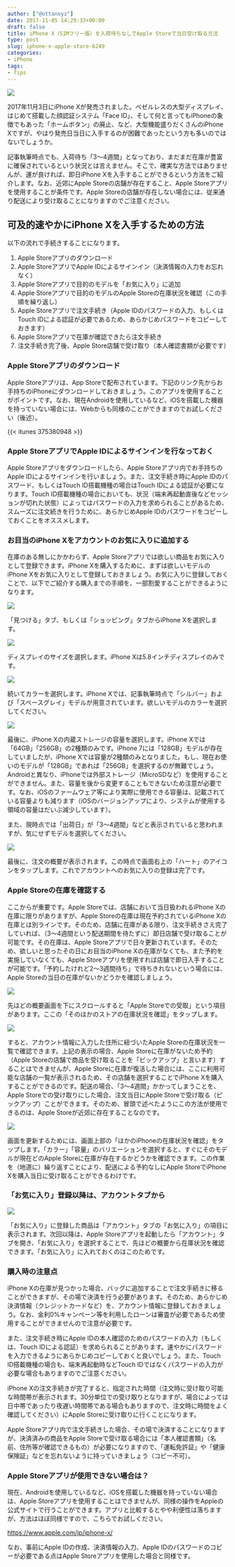 ```yaml
---
author: ["@ottanxyz"]
date: 2017-11-05 14:29:33+00:00
draft: false
title: iPhone X（SIMフリー版）を入荷待ちなしでApple Storeで当日受け取る方法
type: post
slug: iphone-x-apple-store-6249
categories:
- iPhone
tags:
- Tips
---
```


![](/uploads/2017/11/171105-59ff153893d3a.jpg)

2017年11月3日にiPhone Xが発売されました。ベゼルレスの大型ディスプレイ、はじめて搭載した顔認証システム「Face ID」、そして何と言ってもiPhoneの象徴でもあった「ホームボタン」の廃止、など、大型機能盛りだくさんのiPhone Xですが、やはり発売日当日に入手するのが困難であったという方も多いのではないでしょうか。

記事執筆時点でも、入荷待ち「3〜4週間」となっており、まだまだ在庫が豊富に確保されているという状況とは言えません。そこで、確実な方法ではありませんが、運が良ければ、即日iPhone Xを入手することができるという方法をご紹介します。なお、近郊にApple Storeの店舗が存在すること、Apple Storeアプリを使用することが条件です。Apple Storeの店舗が存在しない場合には、従来通り配送により受け取ることになりますのでご注意ください。

## 可及的速やかにiPhone Xを入手するための方法

以下の流れで手続きすることになります。

1.  Apple Storeアプリのダウンロード
2.  Apple StoreアプリでApple IDによるサインイン（決済情報の入力をお忘れなく）
3.  Apple Storeアプリで目的のモデルを「お気に入り」に追加
4.  Apple Storeアプリで目的のモデルのApple Storeの在庫状況を確認（この手順を繰り返し）
5.  Apple Storeアプリで注文手続き（Apple IDのパスワードの入力、もしくはTouch IDによる認証が必要であるため、あらかじめパスワードをコピーしておきます）
6.  Apple Storeアプリで在庫が確認できたら注文手続き
7.  注文手続き完了後、Apple Store店舗で受け取り（本人確認書類が必要です）

### Apple Storeアプリのダウンロード

Apple Storeアプリは、App Storeで配布されています。下記のリンク先からお手持ちのiPhoneにダウンロードしておきましょう。このアプリを使用することがポイントです。なお、現在Androidを使用しているなど、iOSを搭載した機器を持っていない場合には、Webからも同様のことができますのでお試しください（後述）。

{{< itunes 375380948 >}}

### Apple StoreアプリでApple IDによるサインインを行なっておく

Apple Storeアプリをダウンロードしたら、Apple Storeアプリ内でお手持ちのApple IDによるサインインを行いましょう。また、注文手続き時にApple IDのパスワード、もしくはTouch ID搭載機種の場合はTouch IDによる認証が必要になります。Touch ID搭載機種の場合においても、状況（端末再起動直後などセッションが切れた状態）によってはパスワードの入力を求められることがあるため、スムーズに注文続きを行うために、あらかじめApple IDのパスワードをコピーしておくことをオススメします。

### お目当のiPhone Xをアカウントのお気に入りに追加する

在庫のある無しにかかわらず、Apple Storeアプリでは欲しい商品をお気に入りとして登録できます。iPhone Xを購入するために、まずは欲しいモデルのiPhone Xをお気に入りとして登録しておきましょう。お気に入りに登録しておくことで、以下でご紹介する購入までの手順を、一部割愛することができるようになります。

![](/uploads/2017/11/171105-59ff15423a80b.jpeg)

「見つける」タブ、もしくは「ショッピング」タブからiPhone Xを選択します。

![](/uploads/2017/11/171105-59ff154b14b07.jpeg)

ディスプレイのサイズを選択します。iPhone Xは5.8インチディスプレイのみです。

![](/uploads/2017/11/171105-59ff1550d360b.jpeg)

続いてカラーを選択します。iPhone Xでは、記事執筆時点で「シルバー」および「スペースグレイ」モデルが用意されています。欲しいモデルのカラーを選択してください。

![](/uploads/2017/11/171105-59ff155863577.jpeg)

最後に、iPhone Xの内蔵ストレージの容量を選択します。iPhone Xでは「64GB」「256GB」の2種類のみです。iPhone 7には「128GB」モデルが存在していましたが、iPhone Xでは容量が2種類のみとなりました。もし、現在お使いのモデルが「128GB」であれば「256GB」を選択するのが無難でしょう。Androidと異なり、iPhoneでは外部ストレージ（MicroSDなど）を使用することができません。また、容量を後から変更することもできないため注意が必要です。なお、iOSのファームウェア等により実際に使用できる容量は、記載されている容量よりも減ります（iOSのバージョンアップにより、システムが使用する領域の容量はだいぶ減少しています）。

また、現時点では「出荷日」が「3〜4週間」などと表示されていると思われますが、気にせずモデルを選択してください。

![](/uploads/2017/11/171105-59ff155f55726.jpeg)

最後に、注文の概要が表示されます。この時点で画面右上の「ハート」のアイコンをタップします。これでアカウントへのお気に入りの登録は完了です。

### Apple Storeの在庫を確認する

ここからが重要です。Apple Storeでは、店舗において当日扱われるiPhone Xの在庫に限りがありますが、Apple Storeの在庫は現在予約されているiPhone Xの在庫とは別ラインです。そのため、店舗に在庫がある限り、注文手続きさえ完了していれば、（3〜4週間という配送期間を待たずに）即日店舗で受け取ることが可能です。その在庫は、Apple Storeアプリで日々更新されています。そのため、欲しいと思ったその日にお目当のiPhone Xの在庫がなくても、また予約を実施していなくても、Apple Storeアプリを使用すれば店舗で即日入手することが可能です。「予約したけれど2〜3週間待ち」で待ちきれないという場合には、Apple Storeの当日の在庫がないかどうかを確認しましょう。

![](/uploads/2017/11/171105-59ff15656b31f.jpeg)

先ほどの概要画面を下にスクロールすると「Apple Storeでの受取」という項目があります。ここの「そのほかのストアの在庫状況を確認」をタップします。

![](/uploads/2017/11/171105-59ff156ce587f.jpeg)

すると、アカウント情報に入力した住所に紐づいたApple Storeの在庫状況を一覧で確認できます。上記の表示の場合、Apple Storeに在庫がないため予約（Apple Storeの店舗で商品を受け取ることを「ピックアップ」と言います）することはできませんが、Apple Storeに在庫が復活した場合には、ここに利用可能な店舗の一覧が表示されるため、その店舗を選択することでiPhone Xを購入することができるのです。配送の場合、「3〜4週間」かかってしまうことを、Apple Storeでの受け取りにした場合、注文当日にApple Storeで受け取る（ピックアップ）ことができます。そのため、冒頭で述べたようにこの方法が使用できるのは、Apple Storeが近郊に存在することなのです。

![](/uploads/2017/11/171105-59ff15735c1a5.jpeg)

画面を更新するためには、画面上部の「ほかのiPhoneの在庫状況を確認」をタップします。「カラー」「容量」のバリエーションを選択すると、すぐにそのモデルが現在どのApple Storeに在庫が存在するかどうかを確認できます。この作業を（地道に）繰り返すことにより、配送による予約なしにApple StoreでiPhone Xを購入当日に受け取ることができるわけです。

### 「お気に入り」登録以降は、アカウントタブから

![](/uploads/2017/11/171105-59ff157a938ad.jpeg)

「お気に入り」に登録した商品は「アカウント」タブの「お気に入り」の項目に表示されます。次回以降は、Apple Storeアプリを起動したら「アカウント」タブを開き、「お気に入り」を選択することで、先ほどの概要から在庫状況を確認できます。「お気に入り」に入れておくのはこのためです。

### 購入時の注意点

iPhone Xの在庫が見つかった場合、バッグに追加することで注文手続きに移ることができますが、その場で決済を行う必要があります。そのため、あらかじめ決済情報（クレジットカードなど）を、アカウント情報に登録しておきましょう。なお、金利0%キャンペーン等を利用したローンは審査が必要であるため使用することができませんので注意が必要です。

また、注文手続き時にApple IDの本人確認のためのパスワードの入力（もしくは、Touch IDによる認証）を求められることがあります。速やかにパスワードを入力できるようにあらかじめコピーしておくと良いでしょう。また、Touch ID搭載機種の場合も、端末再起動時などTouch IDではなくパスワードの入力が必要な場合もありますのでご注意ください。

iPhone Xの注文手続きが完了すると、指定された時間（注文時に受け取り可能な時間帯が表示されます。30分単位での受け取りとなりますが、場合によっては日中帯であったり夜遅い時間帯である場合もありますので、注文時に時間をよく確認してください）にApple Storeに受け取りに行くことになります。

Apple Storeアプリ内で注文手続きした場合、その場で決済することになりますが、決済済みの商品をApple Storeで受け取る場合には「本人確認書類」（名前、住所等が確認できるもの）が必要になりますので、「運転免許証」や「健康保険証」などを忘れないように持っていきましょう（コピー不可）。

### Apple Storeアプリが使用できない場合は？

現在、Androidを使用しているなど、iOSを搭載した機器を持っていない場合は、Apple Storeアプリを使用することはできませんが、同様の操作をAppleの公式サイトで行うことができます。アプリと比較するとやや利便性は落ちますが、方法はほぼ同様ですので、こちらでお試しください。

<https://www.apple.com/jp/iphone-x/>

なお、事前にApple IDの作成、決済情報の入力、Apple IDのパスワードのコピーが必要である点はApple Storeアプリを使用した場合と同様です。
